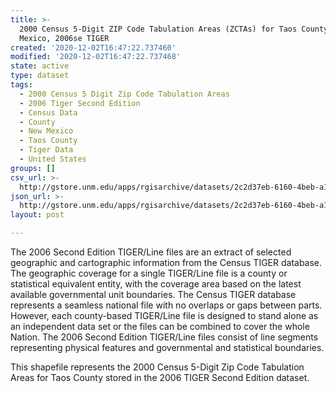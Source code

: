 ```yaml
---
title: >-
  2000 Census 5-Digit ZIP Code Tabulation Areas (ZCTAs) for Taos County, New
  Mexico, 2006se TIGER
created: '2020-12-02T16:47:22.737460'
modified: '2020-12-02T16:47:22.737468'
state: active
type: dataset
tags:
  - 2000 Census 5 Digit Zip Code Tabulation Areas
  - 2006 Tiger Second Edition
  - Census Data
  - County
  - New Mexico
  - Taos County
  - Tiger Data
  - United States
groups: []
csv_url: >-
  http://gstore.unm.edu/apps/rgisarchive/datasets/2c2d37eb-6160-4beb-a12a-217a59e08ada/tgr2006se_taos_zcta500.derived.csv
json_url: >-
  http://gstore.unm.edu/apps/rgisarchive/datasets/2c2d37eb-6160-4beb-a12a-217a59e08ada/tgr2006se_taos_zcta500.derived.json
layout: post

---
```

The 2006 Second Edition TIGER/Line files are an extract of selected geographic and cartographic information from the Census TIGER database.  The geographic coverage for a single TIGER/Line file is a county or statistical equivalent entity, with the coverage area based on the latest available governmental unit boundaries. The Census TIGER database represents a seamless national file with no overlaps or gaps between parts.  However, each county-based TIGER/Line file is designed to stand alone as an independent data set or the files can be combined to cover the whole Nation.  The 2006 Second Edition  TIGER/Line files consist of line segments representing physical features and governmental and statistical boundaries.  

This shapefile represents the 2000 Census 5-Digit Zip Code Tabulation Areas for Taos County stored in the 2006 TIGER Second Edition dataset.

